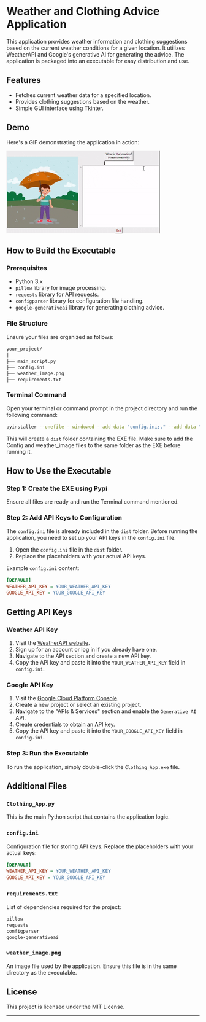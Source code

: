 # Weather and Clothing Advice Application

This application provides weather information and clothing suggestions based on the current weather conditions for a given location. It utilizes WeatherAPI and Google's generative AI for generating the advice. The application is packaged into an executable for easy distribution and use.

## Features

- Fetches current weather data for a specified location.
- Provides clothing suggestions based on the weather.
- Simple GUI interface using Tkinter.

## Demo

Here's a GIF demonstrating the application in action:

![GUI Demo](GUI_demo.gif)

## How to Build the Executable

### Prerequisites

- Python 3.x
- `pillow` library for image processing.
- `requests` library for API requests.
- `configparser` library for configuration file handling.
- `google-generativeai` library for generating clothing advice.

### File Structure

Ensure your files are organized as follows:

```
your_project/
│
├── main_script.py
├── config.ini
├── weather_image.png
├── requirements.txt
```

### Terminal Command

Open your terminal or command prompt in the project directory and run the following command:

```sh
pyinstaller --onefile --windowed --add-data "config.ini;." --add-data "weather_image.png;." --clean -n Clothing_App Clothing_App.py
```

This will create a `dist` folder containing the EXE file. Make sure to add the Config and weather_image files to the same folder as the EXE before running it.

## How to Use the Executable

### Step 1: Create the EXE using Pypi

Ensure all files are ready and run the Terminal command mentioned.

### Step 2: Add API Keys to Configuration

The `config.ini` file is already included in the `dist` folder. Before running the application, you need to set up your API keys in the `config.ini` file.

1. Open the `config.ini` file in the `dist` folder.
2. Replace the placeholders with your actual API keys.

Example `config.ini` content:

```ini
[DEFAULT]
WEATHER_API_KEY = YOUR_WEATHER_API_KEY
GOOGLE_API_KEY = YOUR_GOOGLE_API_KEY
```

## Getting API Keys

### Weather API Key

1. Visit the [WeatherAPI website](https://www.weatherapi.com/).
2. Sign up for an account or log in if you already have one.
3. Navigate to the API section and create a new API key.
4. Copy the API key and paste it into the `YOUR_WEATHER_API_KEY` field in `config.ini`.

### Google API Key

1. Visit the [Google Cloud Platform Console](https://console.cloud.google.com/).
2. Create a new project or select an existing project.
3. Navigate to the "APIs & Services" section and enable the `Generative AI` API.
4. Create credentials to obtain an API key.
5. Copy the API key and paste it into the `YOUR_GOOGLE_API_KEY` field in `config.ini`.

### Step 3: Run the Executable

To run the application, simply double-click the `Clothing_App.exe` file.

## Additional Files

### `Clothing_App.py`

This is the main Python script that contains the application logic.

### `config.ini`

Configuration file for storing API keys. Replace the placeholders with your actual keys:

```ini
[DEFAULT]
WEATHER_API_KEY = YOUR_WEATHER_API_KEY
GOOGLE_API_KEY = YOUR_GOOGLE_API_KEY
```

### `requirements.txt`

List of dependencies required for the project:

```
pillow
requests
configparser
google-generativeai
```

### `weather_image.png`

An image file used by the application. Ensure this file is in the same directory as the executable.

## License

This project is licensed under the MIT License.

---
